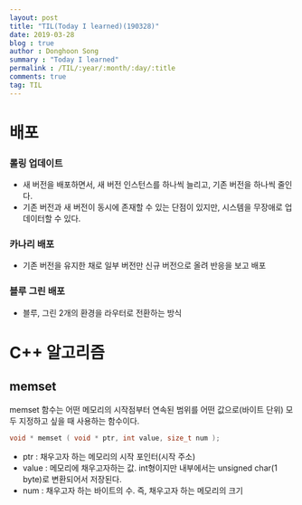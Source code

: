 ```yaml
---
layout: post
title: "TIL(Today I learned)(190328)"
date: 2019-03-28
blog : true
author : Donghoon Song
summary : "Today I learned"
permalink : /TIL/:year/:month/:day/:title
comments: true
tag: TIL
---
```


# 배포



### 롤링 업데이트

- 새 버전을 배포하면서, 새 버전 인스턴스를 하나씩 늘리고, 기존 버전을 하나씩 줄인다.
- 기존 버전과 새 버전이 동시에 존재할 수 있는 단점이 있지만, 시스템을 무장애로 업데이터할 수 있다.



### 카나리 배포

- 기존 버전을 유지한 채로 일부 버전만 신규 버전으로 올려 반응을 보고 배포



### 블루 그린 배포

- 블루, 그린 2개의 환경을 라우터로 전환하는 방식





# C++ 알고리즘

## memset

memset 함수는 어떤 메모리의 시작점부터 연속된 범위를 어떤 값으로(바이트 단위) 모두 지정하고 싶을 때 사용하는 함수이다.

```c++
void * memset ( void * ptr, int value, size_t num );
```

- ptr : 채우고자 하는 메모리의 시작 포인터(시작 주소)
- value : 메모리에 채우고자하는 값. int형이지만 내부에서는 unsigned char(1 byte)로 변환되어서 저장된다.
- num : 채우고자 하는 바이트의 수. 즉, 채우고자 하는 메모리의 크기



